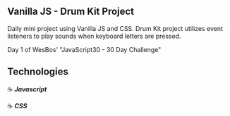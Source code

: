 ## Vanilla JS - Drum Kit Project

Daily mini project using Vanilla JS and CSS.
Drum Kit project utilizes event listeners to play sounds when keyboard letters are pressed.

Day 1 of WesBos' "JavaScript30 - 30 Day Challenge"

## Technologies

:coffee: **_Javascript_**

:coffee: **_CSS_**

